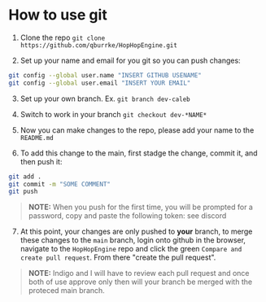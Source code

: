 # How to use git

1. Clone the repo
`git clone https://github.com/qburrke/HopHopEngine.git`

2. Set up your name and email for you git so you can push changes:

```bash
git config --global user.name "INSERT GITHUB USENAME"
git config --global user.email "INSERT YOUR EMAIL"
```

3. Set up your own branch. Ex. `git branch dev-caleb`

4. Switch to work in your branch
`git checkout dev-*NAME*`

5. Now you can make changes to the repo, please add your name to the `README.md`

6. To add this change to the main, first stadge the change, commit it, and then push it:
```bash
git add .
git commit -m "SOME COMMENT"
git push
```
>**NOTE:** When you push for the first time, you will be prompted for a password, copy and paste the following token: see discord

7. At this point, your changes are only pushed to **your** branch, to merge these changes to the `main` branch, login onto github in the browser, navigate to the `HopHopEngine` repo and click the green `Compare and create pull request`. From there "create the pull request".

>**NOTE:** Indigo and I will have to review each pull request and once both of use approve only then will your branch be merged with the proteced main branch.
